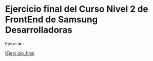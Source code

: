# Ejercicio final del Curso Nivel 2 de FrontEnd de Samsung Desarrolladoras

Ejercicio:

[!Ejercicio_final](https://i.ibb.co/HpD8xry/Imagen-Actividad-Final1.jpg)

